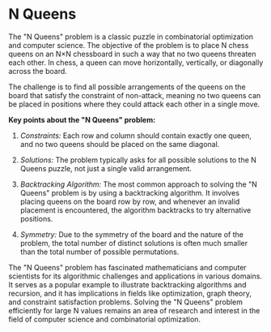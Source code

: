 # N Queens

The "N Queens" problem is a classic puzzle in combinatorial optimization and computer science. The objective of the problem is to place N chess queens on an N×N chessboard in such a way that no two queens threaten each other. In chess, a queen can move horizontally, vertically, or diagonally across the board.

The challenge is to find all possible arrangements of the queens on the board that satisfy the constraint of non-attack, meaning no two queens can be placed in positions where they could attack each other in a single move.

**Key points about the "N Queens" problem:**

1. _Constraints:_ Each row and column should contain exactly one queen, and no two queens should be placed on the same diagonal.

2. _Solutions:_ The problem typically asks for all possible solutions to the N Queens puzzle, not just a single valid arrangement.

3. _Backtracking Algorithm:_ The most common approach to solving the "N Queens" problem is by using a backtracking algorithm. It involves placing queens on the board row by row, and whenever an invalid placement is encountered, the algorithm backtracks to try alternative positions.

4. _Symmetry:_ Due to the symmetry of the board and the nature of the problem, the total number of distinct solutions is often much smaller than the total number of possible permutations.

The "N Queens" problem has fascinated mathematicians and computer scientists for its algorithmic challenges and applications in various domains. It serves as a popular example to illustrate backtracking algorithms and recursion, and it has implications in fields like optimization, graph theory, and constraint satisfaction problems. Solving the "N Queens" problem efficiently for large N values remains an area of research and interest in the field of computer science and combinatorial optimization.

